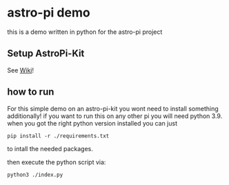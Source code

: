 # astro-pi demo

this is a demo written in python for the astro-pi project

## Setup AstroPi-Kit
  See [Wiki](https://github.com/arag0re/astro-pi/wiki)!

## how to run
  For this simple demo on an astro-pi-kit you wont need to install something additionally!
  if you want to run this on any other pi you will need python 3.9. 
  when you got the right python version installed you can just
  ```
  pip install -r ./requirements.txt
  ```
  to intall the needed packages.

  then execute the python script via:
  ``` 
  python3 ./index.py
  ```
